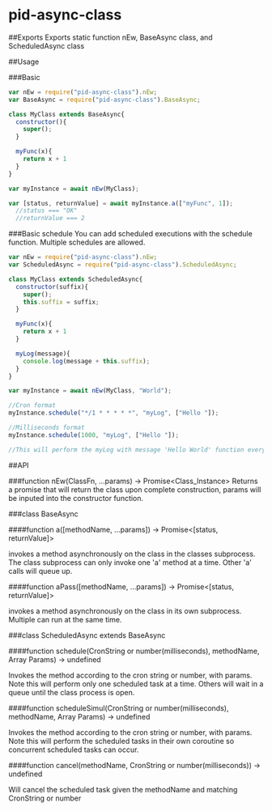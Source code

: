 # pid-async-class

##Exports
Exports static function nEw, BaseAsync class, and ScheduledAsync class

##Usage

###Basic
```javascript
var nEw = require("pid-async-class").nEw;
var BaseAsync = require("pid-async-class").BaseAsync;

class MyClass extends BaseAsync{
  constructor(){
    super();
  }

  myFunc(x){
    return x + 1
  }
}

var myInstance = await nEw(MyClass);

var [status, returnValue] = await myInstance.a(["myFunc", 1]);
  //status === "OK"
  //returnValue === 2
```

###Basic schedule
You can add scheduled executions with the schedule function.
Multiple schedules are allowed.

```javascript
var nEw = require("pid-async-class").nEw;
var ScheduledAsync = require("pid-async-class").ScheduledAsync;

class MyClass extends ScheduledAsync{
  constructor(suffix){
    super();
    this.suffix = suffix;
  }

  myFunc(x){
    return x + 1
  }

  myLog(message){
    console.log(message + this.suffix);
  }
}

var myInstance = await nEw(MyClass, "World");

//Cron format
myInstance.schedule("*/1 * * * * *", "myLog", ["Hello "]);

//Milliseconds format
myInstance.schedule(1000, "myLog", ["Hello "]);

//This will perform the myLog with message 'Hello World' function every second
```

##API

###function nEw(ClassFn, ...params) -> Promise\<Class_Instance\>
Returns a promise that will return the class upon complete construction, params will be inputed into the constructor function.

###class BaseAsync

####function a([methodName, ...params]) -> Promise\<[status, returnValue]\>

invokes a method asynchronously on the class in the classes subprocess.  The class subprocess can only invoke one 'a' method at a time.  Other 'a' calls will queue up.

####function aPass([methodName, ...params]) -> Promise\<[status, returnValue]\>

invokes a method asynchronously on the class in its own subprocess.  Multiple can run at the same time.

###class ScheduledAsync extends BaseAsync

####function schedule(CronString or number(milliseconds), methodName, Array<any> Params) -> undefined

Invokes the method according to the cron string or number, with params.  Note this will perform only one scheduled task at a time.  Others will wait in a queue until the class process is open.

####function scheduleSimul(CronString or number(milliseconds), methodName, Array<any> Params) -> undefined

Invokes the method according to the cron string or number, with params.  Note this will perform the scheduled tasks in their own coroutine so concurrent scheduled tasks can occur.

####function cancel(methodName, CronString or number(milliseconds)) -> undefined

Will cancel the scheduled task given the methodName and matching CronString or number
